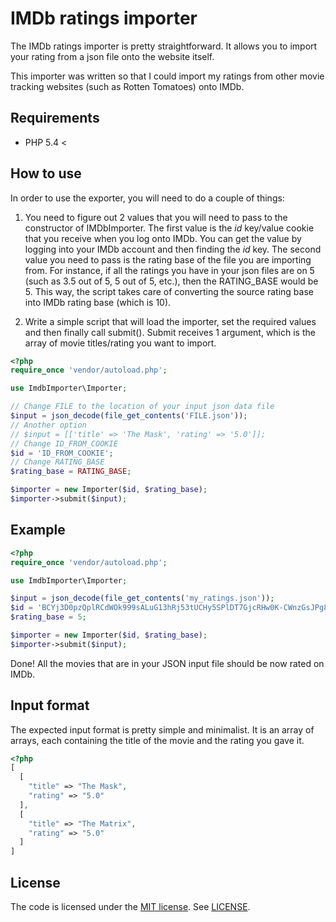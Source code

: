# IMDb ratings importer

The IMDb ratings importer is pretty straightforward. It allows you to import your rating from a json file onto the website itself.

This importer was written so that I could import my ratings from other movie tracking websites (such as Rotten Tomatoes) onto IMDb.

## Requirements

* PHP 5.4 <

## How to use

In order to use the exporter, you will need to do a couple of things:

1. You need to figure out 2 values that you will need to pass to the constructor of IMDbImporter. The first value is the *id* key/value cookie that you receive when you log onto IMDb. You can get the value by logging into your IMDb account and then finding the *id* key. The second value you need to pass is the rating base of the file you are importing from. For instance, if all the ratings you have in your json files are on 5 (such as 3.5 out of 5, 5 out of 5, etc.), then the RATING_BASE would be 5. This way, the script takes care of converting the source rating base into IMDb rating base (which is 10).

2. Write a simple script that will load the importer, set the required values and then finally call submit(). Submit receives 1 argument, which is the array of movie titles/rating you want to import.

```php
<?php
require_once 'vendor/autoload.php';

use ImdbImporter\Importer;

// Change FILE to the location of your input json data file
$input = json_decode(file_get_contents('FILE.json'));
// Another option
// $input = [['title' => 'The Mask', 'rating' => '5.0']];
// Change ID_FROM_COOKIE
$id = 'ID_FROM_COOKIE';
// Change RATING_BASE
$rating_base = RATING_BASE;

$importer = new Importer($id, $rating_base);
$importer->submit($input);
```

## Example

```php
<?php
require_once 'vendor/autoload.php';

use ImdbImporter\Importer;

$input = json_decode(file_get_contents('my_ratings.json'));
$id = 'BCYj3D0pzQplRCdWOk999sALuG13hRj53tUCHy5SPlDT7GjcRHw0K-CWnzGsJPg8VC5jEw64mlaSucVtkCjKhvKZYO2SQ0CSTbspanBkgCdqHwRAlx_3h64JcwJLcU3Mmz2OTPr6BC7zrHzozJZ0BcsTNeEXLcsggl7-RsEIFYEnqdE';
$rating_base = 5;

$importer = new Importer($id, $rating_base);
$importer->submit($input);
```

Done! All the movies that are in your JSON input file should be now rated on IMDb.

## Input format

The expected input format is pretty simple and minimalist. It is an array of arrays, each containing the title of the movie and the rating you gave it.

```php
<?php
[
  [
    "title" => "The Mask",
    "rating" => "5.0"
  ],
  [
    "title" => "The Matrix",
    "rating" => "5.0"
  ]
]
```

## License

The code is licensed under the [MIT license](http://choosealicense.com/licenses/mit/). See [LICENSE](LICENSE).
